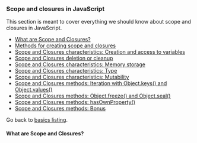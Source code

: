 ### Scope and closures in JavaScript
This section is meant to cover everything we should know about scope and closures in JavaScript.  
- [What are Scope and Closures?](#what-are-scope-and-closures)
- [Methods for creating scope and closures](#scope-and-closures-creation-methods)
- [Scope and Closures characteristics: Creation and access to variables](#scope-and-closures-characteristics-variable-creation-and-access)
- [Scope and Closures deletion or cleanup](#scope-and-closures-cleanup)
- [Scope and Closures characteristics: Memory storage](#scope-and-closures-characteristics-memory-storage)
- [Scope and Closures characteristics: Type](#scope-and-closures-characteristics-type)
- [Scope and Closures characteristics: Mutability](#scope-and-closures-characteristics-mutability)
- [Scope and Closures methods: Iteration with Object.keys() and Object.values()](#scope-and-closures-methods-object-keys-and-object-values)
- [Scope and Closures methods: Object.freeze() and Object.seal()](#scope-and-closures-methods-object-freeze-and-object-seal)
- [Scope and Closures methods: hasOwnProperty()](#scope-and-closures-methods-hasownproperty)
- [Scope and Closures methods: Bonus](#scope-and-closures-methods-bonus)


Go back to [basics listing](https://github.com/luizgdsmdev/-Javascript-studies/blob/main/basics/intro.md).  

#### What are Scope and Closures?

####
####
####
